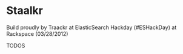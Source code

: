 Staalkr
=======

Build proudly by Traackr at ElasticSearch Hackday (#ESHackDay) at Rackspace (03/28/2012)

TODOS